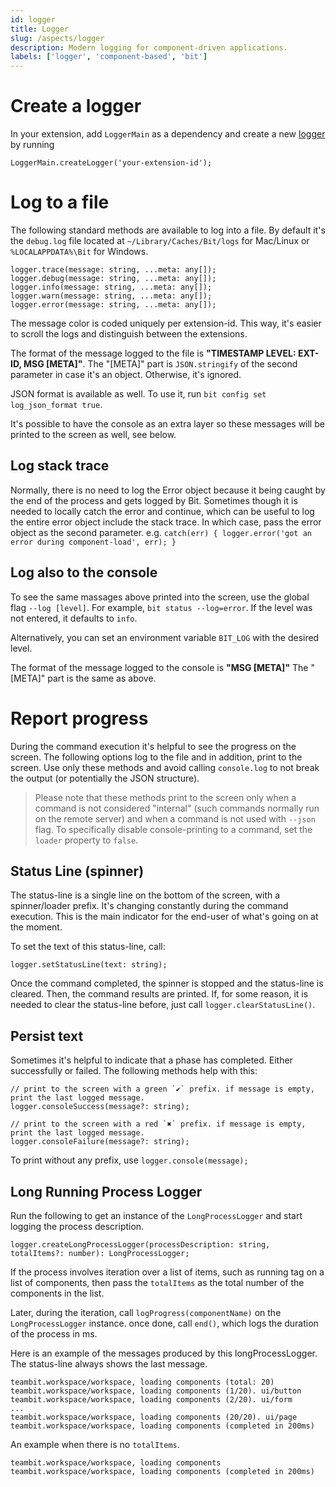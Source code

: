 ```yaml
---
id: logger
title: Logger
slug: /aspects/logger
description: Modern logging for component-driven applications.
labels: ['logger', 'component-based', 'bit']
---
```


# Create a logger

In your extension, add `LoggerMain` as a dependency and create a new [logger](https://bit.dev/teambit/harmony/logger) by running

```
LoggerMain.createLogger('your-extension-id');
```

# Log to a file

The following standard methods are available to log into a file. By default it's the `debug.log` file located at `~/Library/Caches/Bit/logs` for Mac/Linux or `%LOCALAPPDATA%\Bit` for Windows.

```
logger.trace(message: string, ...meta: any[]);
logger.debug(message: string, ...meta: any[]);
logger.info(message: string, ...meta: any[]);
logger.warn(message: string, ...meta: any[]);
logger.error(message: string, ...meta: any[]);
```

The message color is coded uniquely per extension-id. This way, it's easier to scroll the logs and distinguish between the extensions.

The format of the message logged to the file is **"TIMESTAMP LEVEL: EXT-ID, MSG [META]"**. The "[META]" part is `JSON.stringify` of the second parameter in case it's an object. Otherwise, it's ignored.

JSON format is available as well. To use it, run `bit config set log_json_format true`.

It's possible to have the console as an extra layer so these messages will be printed to the screen as well, see below.

## Log stack trace

Normally, there is no need to log the Error object because it being caught by the end of the process and gets logged by Bit. Sometimes though it is needed to locally catch the error and continue, which can be useful to log the entire error object include the stack trace. In which case, pass the error object as the second parameter. e.g. `catch(err) { logger.error('got an error during component-load', err); }`

## Log also to the console

To see the same massages above printed into the screen, use the global flag `--log [level]`. For example, `bit status --log=error`. If the level was not entered, it defaults to `info`.

Alternatively, you can set an environment variable `BIT_LOG` with the desired level.

The format of the message logged to the console is **"MSG [META]"** The "[META]" part is the same as above.

# Report progress

During the command execution it's helpful to see the progress on the screen. The following options log to the file and in addition, print to the screen. Use only these methods and avoid calling `console.log` to not break the output (or potentially the JSON structure).

> Please note that these methods print to the screen only when a command is not considered "internal" (such commands normally run on the remote server) and when a command is not used with `--json` flag. To specifically disable console-printing to a command, set the `loader` property to `false`.

## Status Line (spinner)

The status-line is a single line on the bottom of the screen, with a spinner/loader prefix. It's changing constantly during the command execution. This is the main indicator for the end-user of what's going on at the moment.

To set the text of this status-line, call:

```
logger.setStatusLine(text: string);
```

Once the command completed, the spinner is stopped and the status-line is cleared. Then, the command results are printed. If, for some reason, it is needed to clear the status-line before, just call `logger.clearStatusLine()`.

## Persist text

Sometimes it's helpful to indicate that a phase has completed. Either successfully or failed. The following methods help with this:

```
// print to the screen with a green `✔` prefix. if message is empty, print the last logged message.
logger.consoleSuccess(message?: string);

// print to the screen with a red `✖` prefix. if message is empty, print the last logged message.
logger.consoleFailure(message?: string);
```

To print without any prefix, use `logger.console(message);`

## Long Running Process Logger

Run the following to get an instance of the `LongProcessLogger` and start logging the process description.

```
logger.createLongProcessLogger(processDescription: string, totalItems?: number): LongProcessLogger;
```

If the process involves iteration over a list of items, such as running tag on a list of components, then pass the `totalItems` as the total number of the components in the list.

Later, during the iteration, call `logProgress(componentName)` on the `LongProcessLogger` instance.
once done, call `end()`, which logs the duration of the process in ms.

Here is an example of the messages produced by this longProcessLogger. The status-line always shows the last message.

```
teambit.workspace/workspace, loading components (total: 20)
teambit.workspace/workspace, loading components (1/20). ui/button
teambit.workspace/workspace, loading components (2/20). ui/form
...
teambit.workspace/workspace, loading components (20/20). ui/page
teambit.workspace/workspace, loading components (completed in 200ms)
```

An example when there is no `totalItems`.

```
teambit.workspace/workspace, loading components
teambit.workspace/workspace, loading components (completed in 200ms)
```